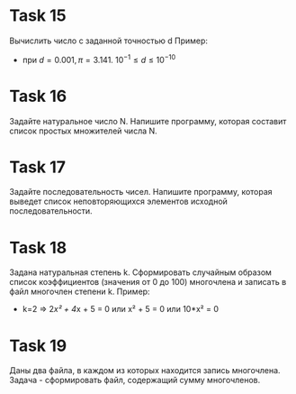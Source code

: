 # Task 15
Вычислить число c заданной точностью d
Пример:
- при $d = 0.001, π = 3.141.$    $10^{-1} ≤ d ≤10^{-10}$
# Task 16 
Задайте натуральное число N. Напишите программу, которая составит список простых множителей числа N.
# Task 17
Задайте последовательность чисел. Напишите программу, которая выведет список неповторяющихся элементов исходной последовательности.
# Task 18
Задана натуральная степень k. Сформировать случайным образом список коэффициентов (значения от 0 до 100) многочлена и записать в файл многочлен степени k.
Пример:
- k=2 => 2*x² + 4*x + 5 = 0 или x² + 5 = 0 или 10*x² = 0
# Task 19
Даны два файла, в каждом из которых находится запись многочлена. Задача - сформировать файл, содержащий сумму многочленов.